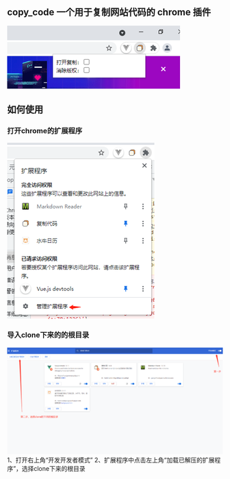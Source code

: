 ## copy_code 一个用于复制网站代码的 chrome 插件

![Image text](https://raw.githubusercontent.com/lgkang/copy_code/main/img/result.png)

## 如何使用

### 打开chrome的扩展程序
![Image text](https://raw.githubusercontent.com/lgkang/copy_code/main/img/img.png)

### 导入clone下来的的根目录

![Image text](https://raw.githubusercontent.com/lgkang/copy_code/main/img/img2.png)
1、打开右上角“开发开发者模式”
2、扩展程序中点击左上角“加载已解压的扩展程序”，选择clone下来的根目录
